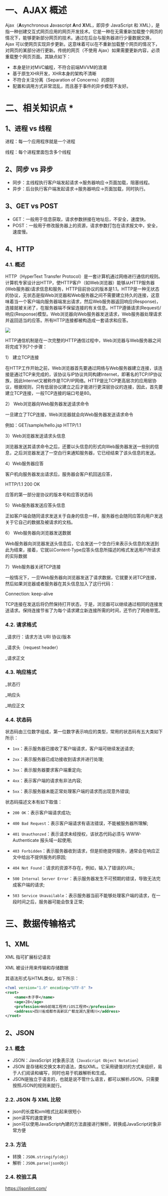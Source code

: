 # 一、AJAX 概述

Ajax（**A**synchronous  **J**avascript **A**nd **X**ML，即异步 JavaScript 和 XML），是指一种创建交互式网页应用的网页开发技术。它是一种在无需重新加载整个网页的情况下，能够更新部分网页的技术。通过在后台与服务器进行少量数据交换，Ajax 可以使网页实现异步更新。这意味着可以在不重新加载整个网页的情况下，对网页的某部分进行更新。传统的网页（不使用 Ajax）如果需要更新内容，必须重载整个网页页面。其缺点如下：

- 本身是针对MVC编程，不符合前端MVVM的浪潮
- 基于原生XHR开发，XHR本身的架构不清晰
- 不符合关注分离（Separation of Concerns）的原则
- 配置和调用方式非常混乱，而且基于事件的异步模型不友好。

# 二、相关知识点 *

## 1、进程 vs 线程

进程：每一个应用程序就是一个进程

线程：每个进程里面包含多个线程

## 2、同步 vs 异步

- 同步：主线程执行客户端发起请求->服务器响应->页面加载，阻塞线程。
- 异步：后台执行客户端发起请求->服务器响应->页面加载，同时执行。

## 3、GET vs POST

- GET：一般用于信息获取，请求参数拼接在地址后，不安全，速度快。
- POST：一般用于修改服务器上的资源，请求参数打包在请求报文中，安全，速度慢。

## 4、HTTP 

### 4.1. 概述

HTTP（HyperText Transfer Protocol）是一套计算机通过网络进行通信的规则。计算机专家设计出HTTP，使HTTP客户（如Web浏览器）能够从HTTP服务器(Web服务器)请求信息和服务，HTTP目前协议的版本是1.1。HTTP是一种无状态的协议，无状态是指Web浏览器和Web服务器之间不需要建立持久的连接，这意味着当一个客户端向服务器端发出请求，然后Web服务器返回响应(Response)，连接就被关闭了，在服务器端不保留连接的有关信息。HTTP遵循请求(Request)/响应(Response)模型。Web浏览器向Web服务器发送请求，Web服务器处理请求并返回适当的应答。所有HTTP连接都被构造成一套请求和应答。

![](./IMGS/http.png)

HTTP通信机制是在一次完整的HTTP通信过程中，Web浏览器与Web服务器之间将完成下列7个步骤：

1） 建立TCP连接

在HTTP工作开始之前，Web浏览器首先要通过网络与Web服务器建立连接，该连接是通过TCP来完成的，该协议与IP协议共同构建Internet，即著名的TCP/IP协议族，因此Internet又被称作是TCP/IP网络。HTTP是比TCP更高层次的应用层协议，根据规则，只有低层协议建立之后才能进行更深层协议的连接，因此，首先要建立TCP连接，一般TCP连接的端口号是80。

2） Web浏览器向Web服务器发送请求命令

一旦建立了TCP连接，Web浏览器就会向Web服务器发送请求命令

例如：GET/sample/hello.jsp HTTP/1.1

3）Web浏览器发送请求头信息

浏览器发送其请求命令之后，还要以头信息的形式向Web服务器发送一些别的信息，之后浏览器发送了一空白行来通知服务器，它已经结束了该头信息的发送。

4）Web服务器应答

客户机向服务器发出请求后，服务器会客户机回送应答，

HTTP/1.1 200 OK

应答的第一部分是协议的版本号和应答状态码

5）Web服务器发送应答头信息

正如客户端会随同请求发送关于自身的信息一样，服务器也会随同应答向用户发送关于它自己的数据及被请求的文档。

6） Web服务器向浏览器发送数据

Web服务器向浏览器发送头信息后，它会发送一个空白行来表示头信息的发送到此为结束，接着，它就以Content-Type应答头信息所描述的格式发送用户所请求的实际数据

7）Web服务器关闭TCP连接

一般情况下，一旦Web服务器向浏览器发送了请求数据，它就要关闭TCP连接，然后如果浏览器或者服务器在其头信息加入了这行代码：

Connection: keep-alive

TCP连接在发送后将仍然保持打开状态，于是，浏览器可以继续通过相同的连接发送请求。保持连接节省了为每个请求建立新连接所需的时间，还节约了网络带宽。

### 4.2. 请求格式

_请求行：请求方法 URI 协议/版本 

_请求头（request header）

_请求正文

### 4.3. 响应格式

_状态行

_响应头

_响应正文

### 4.4. 状态码

状态码由三位数字组成，第一位数字表示响应的类型，常用的状态码有五大类如下所示：

- `1xx`：表示服务器已接收了客户端请求，客户端可继续发送请求;

- `2xx`：表示服务器已成功接收到请求并进行处理;

- `3xx`：表示服务器要求客户端重定向;

- `4xx`：表示客户端的请求有非法内容;

- `5xx`：表示服务器未能正常处理客户端的请求而出现意外错误;

状态码描述文本有如下取值：

- `200 OK`：表示客户端请求成功;

- `400 Bad Request`：表示客户端请求有语法错误，不能被服务器所理解;

- `401 Unauthonzed`：表示请求未经授权，该状态代码必须与 WWW-Authenticate 报头域一起使用;

- `403 Forbidden`：表示服务器收到请求，但是拒绝提供服务，通常会在响应正文中给出不提供服务的原因;

- `404 Not Found`：请求的资源不存在，例如，输入了错误的URL;

- `500 Internal Server Error`：表示服务器发生不可预期的错误，导致无法完成客户端的请求;

- `503 Service Unavailable`：表示服务器当前不能够处理客户端的请求，在一段时间之后，服务器可能会恢复正常;

# 三、数据传输格式

## 1、XML 

XML 指可扩展标记语言

XML 被设计用来传输和存储数据

其语法形式与HTML类似，如下所示：

```xml
<?xml version="1.0" encoding="UTF-8" ?>
<root>
    <name>木子李</name>
    <age>28</age>
    <profession>Web前端工程师/iOS工程师</profession>
    <address>四川省成都市高新区广都龙湖九里晴川</address>
</root>
```

## 2、JSON

### 2.1. 概念

- JSON：JavaScript 对象表示法（`JavaScript Object Notation`）
- JSON 是存储和交换文本的语法，类似XML。它采用键值对的方式来组织，易于人们阅读和编写，同时也易于机器解析和生成。
- JSON是独立于语言的，也就是说不管什么语言，都可以解析JSON，只需要按照JSON的规则来就行。

### 2.2. JSON 与 XML 比较

- json的长度和xml格式比起来很短小
- json读写的速度更快
- json可以使用JavaScript內建的方法直接进行解析，转换成JavaScript对象非常方便

### 2.3. 方法

- 转换：`JSON.stringify(obj)`
- 解析：`JSON.parse(jsonObj)`

### 2.4. 校验工具

https://jsonlint.com/




